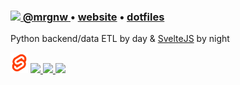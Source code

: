

### <a href="https://twitter.com/mrgnw"> <img src="https://svgshare.com/i/Mom.svg" width="14"></img> @mrgnw </a> • [website](https://mrgnw.dev) • [dotfiles](https://github.com/mrgnw/dotfiles) 

Python backend/data ETL by day & [SvelteJS](https://svelte.dev) by night

<div>
         <a href="https://svelte.dev"><img src="https://raw.githubusercontent.com/sveltejs/branding/master/svelte-logo.svg" width="28"></img></a>
         <a href="https://fastapi.tiangolo.com">
                  <img src="https://upload.wikimedia.org/wikipedia/commons/c/c3/Python-logo-notext.svg" width="30"></img>
                  <img src="https://svgshare.com/i/Mpb.svg" width="32"></img>
         </a>
         <a href="https://postgresql.org">
         <img src="https://wiki.postgresql.org/images/a/a4/PostgreSQL_logo.3colors.svg" width="28"></img>
         </a>
         
<div>
